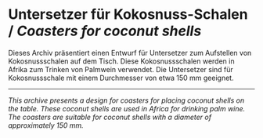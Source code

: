 # Untersetzer für Kokosnuss-Schalen / *Coasters for coconut shells*

Dieses Archiv präsentiert einen Entwurf für Untersetzer zum Aufstellen von Kokosnussschalen auf dem Tisch. Diese Kokosnussschalen werden in Afrika zum Trinken von Palmwein verwendet. Die Untersetzer sind für Kokosnussschale mit einem  Durchmesser von etwa 150 mm geeignet.

---

*This archive presents a design for coasters for placing coconut shells on the table. These coconut shells are used in Africa for drinking palm wine. The coasters are suitable for coconut shells with a diameter of approximately 150 mm.*
